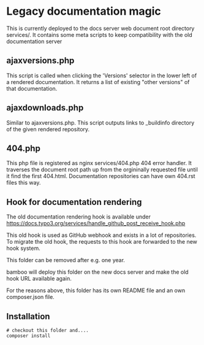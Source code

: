 # Legacy documentation magic

This is currently deployed to the docs server web document root directory services/.
It contains some meta scripts to keep compatibility with the old documentation server

## ajaxversions.php

This script is called when clicking the 'Versions' selector in the lower
left of a rendered documentation. It returns a list of existing "other versions"
of that documentation.

## ajaxdownloads.php

Similar to ajaxversions.php. This script outputs links to _buildinfo directory
of the given rendered repository.

## 404.php

This php file is registered as nginx services/404.php 404 error handler. It traverses
the document root path up from the orgininally requested file until it find the first
404.html. Documentation repositories can have own 404.rst files this way.


## Hook for documentation rendering

The old documentation rendering hook is available under https://docs.typo3.org/services/handle_github_post_receive_hook.php

This old hook is used as GitHub webhook and exists in a lot of repositories. To migrate the old hook, the requests to this hook are forwarded to the new hook system.

This folder can be removed after e.g. one year.

bamboo will deploy this folder on the new docs server and make the old hook URL available again.

For the reasons above, this folder has its own README file and an own composer.json file.

## Installation

    # checkout this folder and....
    composer install
